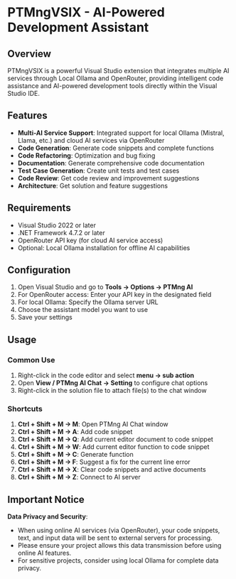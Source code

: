 ﻿# PTMngVSIX - AI-Powered Development Assistant

## Overview

PTMngVSIX is a powerful Visual Studio extension that integrates multiple AI services through Local Ollama and OpenRouter, providing intelligent code assistance and AI-powered development tools directly within the Visual Studio IDE.

## Features

- **Multi-AI Service Support**: Integrated support for local Ollama (Mistral, Llama, etc.) and cloud AI services via OpenRouter
- **Code Generation**: Generate code snippets and complete functions
- **Code Refactoring**: Optimization and bug fixing
- **Documentation**: Generate comprehensive code documentation
- **Test Case Generation**: Create unit tests and test cases
- **Code Review**: Get code review and improvement suggestions
- **Architecture**: Get solution and feature suggestions

## Requirements

- Visual Studio 2022 or later
- .NET Framework 4.7.2 or later
- OpenRouter API key (for cloud AI service access)
- Optional: Local Ollama installation for offline AI capabilities

## Configuration

1. Open Visual Studio and go to **Tools → Options → PTMng AI**
2. For OpenRouter access: Enter your API key in the designated field
3. For local Ollama: Specify the Ollama server URL
4. Choose the assistant model you want to use
5. Save your settings

## Usage

### Common Use
1. Right-click in the code editor and select **menu → sub action**
2. Open **View / PTMng AI Chat → Setting** to configure chat options
3. Right-click in the solution file to attach file(s) to the chat window

### Shortcuts
1. **Ctrl + Shift + M → M**: Open PTMng AI Chat window
2. **Ctrl + Shift + M → A**: Add code snippet
3. **Ctrl + Shift + M → Q**: Add current editor document to code snippet
4. **Ctrl + Shift + M → W**: Add current editor function to code snippet
5. **Ctrl + Shift + M → C**: Generate function
6. **Ctrl + Shift + M → F**: Suggest a fix for the current line error
7. **Ctrl + Shift + M → X**: Clear code snippets and active documents
8. **Ctrl + Shift + M → Z**: Connect to AI server

## Important Notice

**Data Privacy and Security**:
- When using online AI services (via OpenRouter), your code snippets, text, and input data will be sent to external servers for processing.
- Please ensure your project allows this data transmission before using online AI features.
- For sensitive projects, consider using local Ollama for complete data privacy.
